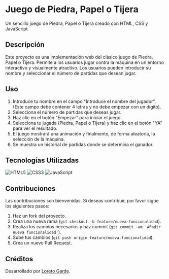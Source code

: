 # Juego de Piedra, Papel o Tijera

Un sencillo juego de Piedra, Papel o Tijera creado con HTML, CSS y JavaScript.

## Descripción

Este proyecto es una implementación web del clásico juego de Piedra, Papel o Tijera. Permite a los usuarios jugar contra la máquina en un entorno interactivo y visualmente atractivo. Los usuarios pueden introducir su nombre y seleccionar el número de partidas que desean jugar.


## Uso

1. Introduce tu nombre en el campo "Introduce el nombre del jugador". (Este campo debe contener 4 letras y no debe empezar con un dígito).
2. Selecciona el número de partidas que deseas jugar.
3. Haz clic en el botón "Empezar" para iniciar el juego.
4. Selecciona tu jugada (Piedra, Papel o Tijera) y haz clic en el botón "YA" para ver el resultado.
5. El juego mostrará una animación y finalmente, de forma aleatoria, la selección de la máquina.
6. Se muestra un historial de partidas donde se determina el ganador.

## Tecnologías Utilizadas


![HTML5](https://img.shields.io/badge/html5-%23E34F26.svg?style=for-the-badge&logo=html5&logoColor=white) ![CSS3](https://img.shields.io/badge/css3-%231572B6.svg?style=for-the-badge&logo=css3&logoColor=white) ![JavaScript](https://img.shields.io/badge/javascript-%23323330.svg?style=for-the-badge&logo=javascript&logoColor=%23F7DF1E) 

## Contribuciones

Las contribuciones son bienvenidas. Si deseas contribuir, por favor sigue los siguientes pasos:

1. Haz un fork del proyecto.
2. Crea una nueva rama (`git checkout -b feature/nueva-funcionalidad`).
3. Realiza los cambios necesarios y haz commit (`git commit -am 'Añadir nueva funcionalidad'`).
4. Sube tus cambios (`git push origin feature/nueva-funcionalidad`).
5. Crea un nuevo Pull Request.


## Créditos

Desarrollado por [Loreto Garde](https://github.com/loret0g).
